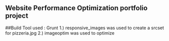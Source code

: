 ## Website Performance Optimization portfolio project

##Build Tool used : Grunt
1.) responsive_images was used to create a srcset for pizzeria.jpg
2.) imageoptim was used to optimize 
